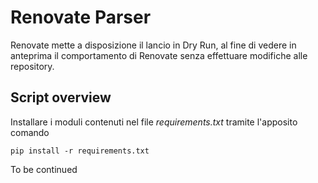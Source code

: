 # Renovate Parser
Renovate mette a disposizione il lancio in Dry Run, al fine di vedere in anteprima il comportamento di Renovate senza effettuare modifiche alle repository. 

## Script overview
Installare i moduli contenuti nel file _requirements.txt_ tramite l'apposito comando
```
pip install -r requirements.txt
```

To be continued
